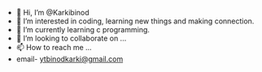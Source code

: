 - 👋 Hi, I’m @Karkibinod
- 👀 I’m interested in coding, learning new things and making connection. 
- 🌱 I’m currently learning c programming.
- 💞️ I’m looking to collaborate on ...
- 📫 How to reach me ...
- email- ytbinodkarki@gmail.com

<!---
Karkibinod/Karkibinod is a ✨ special ✨ repository because its `README.md` (this file) appears on your GitHub profile.
You can click the Preview link to take a look at your changes.
--->
